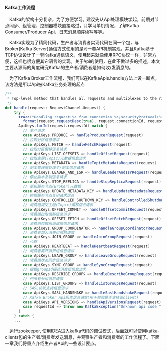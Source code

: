#### Kafka工作流程

&ensp;&ensp;Kafka的架构十分复杂，为了方便学习。建议先从Api处理模块学起，前期对节点同步、组管理、控制器模块直接略过，只学习单机情况，了解Kafka Consumer/Producer Api、日志消息顺序读写等等。

&ensp;&ensp;Kafka实现为了精简代码，生产者与消费者实现代码在同一个包，与Broker(Kafka Server)通信方式使用的是同一套API机制实现，并且Kafka基于TCP协议设计了一套Kafka通信语义，使用起来就像使用RPC协议一样，非常方便，这样也很方便其它语言的实现。关于Api的使用，在此不做过多的描述，本文主要从源码的角度研究Kafka的生产者/消费者是如何收/发消息的。

&ensp;&ensp;为了Kafka Broker工作流程，我们可以在KafkaApis.handle方法上设一断点，该方法是所以Api被Kafka业务处理的起点:

```scala
/**
 * Top-level method that handles all requests and multiplexes to the right api
 */
def handle(request: RequestChannel.Request) {
    try {
      trace("Handling request:%s from connection %s;securityProtocol:%s,principal:%s".
        format(request.requestDesc(true), request.connectionId, request.securityProtocol, request.session.principal))
      ApiKeys.forId(request.requestId) match {
        // 生产请求
        case ApiKeys.PRODUCE => handleProducerRequest(request)
        // 拉取分区信息请求
        case ApiKeys.FETCH => handleFetchRequest(request)
        // 拉取分区偏移信息请求
        case ApiKeys.LIST_OFFSETS => handleOffsetRequest(request)
        // 拉取主题(Topic)元数据信息请求
        case ApiKeys.METADATA => handleTopicMetadataRequest(request)
        // 副本管理器处理主/副本信息请求
        case ApiKeys.LEADER_AND_ISR => handleLeaderAndIsrRequest(request)
        // 停止副本复制信息请求
        case ApiKeys.STOP_REPLICA => handleStopReplicaRequest(request)
        // 更新服务节点(Broker)元数据
        case ApiKeys.UPDATE_METADATA_KEY => handleUpdateMetadataRequest(request)
        // 控制服务节点关闭请求信息
        case ApiKeys.CONTROLLED_SHUTDOWN_KEY => handleControlledShutdownRequest(request)
        // 消费组提交主题(Topic)偏移信息请求
        case ApiKeys.OFFSET_COMMIT => handleOffsetCommitRequest(request)
        // 消费组拉取偏移信息请求
        case ApiKeys.OFFSET_FETCH => handleOffsetFetchRequest(request)
        // 消费组拉取组调试器信息请求
        case ApiKeys.GROUP_COORDINATOR => handleGroupCoordinatorRequest(request)
        // 消费者加入消费组信息请求
        case ApiKeys.JOIN_GROUP => handleJoinGroupRequest(request)
        // 心跳
        case ApiKeys.HEARTBEAT => handleHeartbeatRequest(request)
        // 消费者离开消费组信息请求
        case ApiKeys.LEAVE_GROUP => handleLeaveGroupRequest(request)
        // 消费组状态同步信息请求
        case ApiKeys.SYNC_GROUP => handleSyncGroupRequest(request)
        // 根据groupId描述消费组信息请求
        case ApiKeys.DESCRIBE_GROUPS => handleDescribeGroupRequest(request)
        // 列所有分组信息请求
        case ApiKeys.LIST_GROUPS => handleListGroupsRequest(request)
        // SASL协议支持信息请求
        case ApiKeys.SASL_HANDSHAKE => handleSaslHandshakeRequest(request)
        // Kafka Broker Api版本信息请求(用于校验是否支持该client)
        case ApiKeys.API_VERSIONS => handleApiVersionsRequest(request)
        case requestId => throw new KafkaException("Unknown api code " + requestId)
      }
    } catch {
    ...
```

&ensp;&ensp;运行zookeeper, 使用IDEA进入kafka代码的调试模式，后面就可以使用kafka-clients包的生产者/消费者发送消息，并观察生产者和消费者的工作流程了。下面一章我们将重点介绍生产者Api的一些设计要点。




